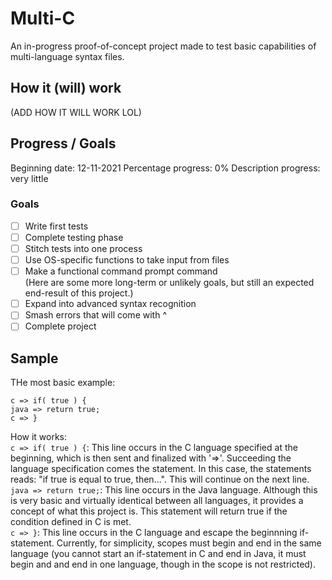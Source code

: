 # Multi-C
An in-progress proof-of-concept project made to test basic capabilities of multi-language syntax files.

## How it (will) work
(ADD HOW IT WILL WORK LOL)

## Progress / Goals
Beginning date: 12-11-2021
Percentage progress: 0%
Description progress: very little

### Goals
- [ ] Write first tests
- [ ] Complete testing phase
- [ ] Stitch tests into one process
- [ ] Use OS-specific functions to take input from files
- [ ] Make a functional command prompt command<br>
(Here are some more long-term or unlikely goals, but still an expected end-result of this project.)
- [ ] Expand into advanced syntax recognition
- [ ] Smash errors that will come with ^
- [ ] Complete project

## Sample
THe most basic example:<br>
```
c => if( true ) {
java => return true;
c => }
```
How it works:<br>
```c => if( true ) {```: This line occurs in the C language specified at the beginning, which is then sent and finalized with '=>'. Succeeding the language specification comes the statement. In this case, the statements reads: "if true is equal to true, then...". This will continue on the next line.<br>
```java => return true;```: This line occurs in the Java language. Although this is very basic and virtually identical between all languages, it provides a concept of what this project is. This statement will return true if the condition defined in C is met.<br>
```c => }```: This line occurs in the C language and escape the beginnning if-statement. Currently, for simplicity, scopes must begin and end in the same language (you cannot start an if-statement in C and end in Java, it must begin and and end in one language, though in the scope is not restricted).<br>
